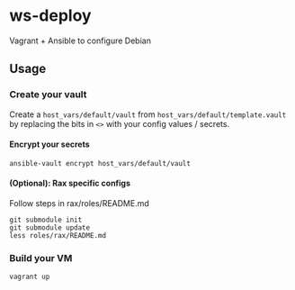 # ws-deploy

Vagrant + Ansible to configure Debian

## Usage

### Create your vault

Create a `host_vars/default/vault` from `host_vars/default/template.vault`
by replacing the bits in `<>` with your config values / secrets.

#### Encrypt your secrets

    ansible-vault encrypt host_vars/default/vault

#### (Optional): Rax specific configs

Follow steps in rax/roles/README.md

    git submodule init
    git submodule update
    less roles/rax/README.md

### Build your VM

    vagrant up
